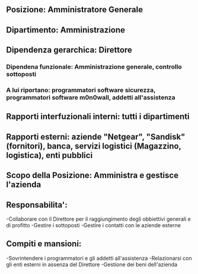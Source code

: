 
## Posizione: Amministratore Generale

## Dipartimento: Amministrazione

## Dipendenza gerarchica: Direttore

### Dipendena funzionale: Amministrazione generale, controllo sottoposti

### A lui riportano: programmatori software sicurezza, programmatori software m0n0wall, addetti all'assistenza

## Rapporti interfuzionali interni: tutti i dipartimenti

## Rapporti esterni:  aziende "Netgear", "Sandisk" (fornitori), banca, servizi logistici (Magazzino, logistica), enti pubblici

## Scopo della Posizione: Amministra e gestisce l'azienda

## Responsabilita': 
-Collaborare con il Direttore per il raggiungimento degli obbiettivi generali e di profitto
-Gestire i sottoposti
-Gestire i contatti con le aziende esterne

## Compiti e mansioni:
-Sovrintendere i programmatori e gli addetti all'assistenza
-Relazionarsi con gli enti esterni in assenza del Direttore 
-Gestione dei beni dell'azienda

